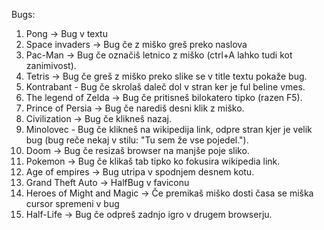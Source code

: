 Bugs:

1. Pong -> Bug v textu
2. Space invaders -> Bug če z miško greš preko naslova
3. Pac-Man -> Bug če označiš letnico z miško (ctrl+A lahko tudi kot zanimivost).
4. Tetris -> Bug če greš z miško preko slike se v title textu pokaže bug.
5. Kontrabant - Bug če skrolaš daleč dol v stran ker je ful beline vmes.
6. The legend of Zelda -> Bug če pritisneš bilokatero tipko (razen F5).
7. Prince of Persia -> Bug če narediš desni klik z miško.
8. Civilization -> Bug če klikneš nazaj.
9. Minolovec - Bug če klikneš na wikipedija link, odpre stran kjer je velik bug (bug reče nekaj v stilu: "Tu sem že vse pojedel.").
10. Doom -> Bug če resizaš browser na manjše poje sliko.
11. Pokemon -> Bug če klikaš tab tipko ko fokusira wikipedia link.
12. Age of empires -> Bug utripa v spodnjem desnem kotu.
13. Grand Theft Auto -> HalfBug v faviconu
14. Heroes of Might and Magic -> Če premikaš miško dosti časa se miška cursor spremeni v bug
15. Half-Life -> Bug če odpreš zadnjo igro v drugem browserju.
